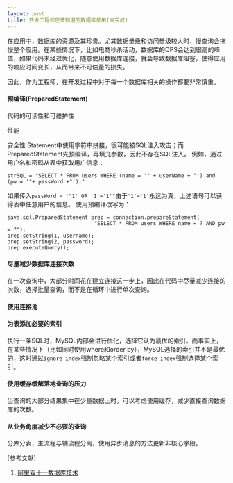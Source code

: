 ```yaml
---
layout: post
title: 开发工程师应该知道的数据库使用(未完成)
---
```


在应用中，数据库的资源及其珍贵。尤其数据量级和访问量级较大时，慢查询会拖慢整个应用。在某些情况下，比如电商秒杀活动，数据库的QPS会达到很高的峰值，如果代码未经过优化，随意使用数据库连接，就会导致数据库阻塞，使得应用的响应时间变长，从而带来不可估量的损失。

因此，作为工程师，在开发过程中对于每一个数据库相关的操作都要非常慎重。

#### 预编译(PreparedStatement)



代码的可读性和可维护性

性能

安全性
Statement中使用字符串拼接，很可能被SQL注入攻击；而PreparedStatement先预编译，再填充参数，因此不存在SQL注入。
例如，通过用户名和密码从表中获取用户信息：

	strSQL = "SELECT * FROM users WHERE (name = '" + userName + "') and (pw = '"+ passWord +"');"

如果传入`passWord = '"1' OR '1'='1'"`由于`'1'='1'`永远为真，上述语句可以获得表中任意用户的信息。
使用预编译改写为：

	java.sql.PreparedStatement prep = connection.prepareStatement(
               	 				"SELECT * FROM users WHERE name = ? AND pw = ?");
	prep.setString(1, username);
	prep.setString(2, password);
	prep.executeQuery();



#### 尽量减少数据库连接次数

在一次查询中，大部分时间花在建立连接这一步上，因此在代码中尽量减少连接的次数，选择批量查询，而不是在循环中进行单次查询。


#### 使用连接池



#### 为表添加必要的索引

执行一条SQL时，MySQL内部会进行优化，选择它认为最优的索引。而事实上，在某些情况下（比如同时使用where和order by），MySQL选择的索引并不是最优的，这时通过`ignore index`强制忽略某个索引或者`force index`强制选择某个索引。


#### 使用缓存缓解落地查询的压力

当查询的大部分结果集中在少量数据上时，可以考虑使用缓存，减少直接查询数据库的次数。

#### 从业务角度减少不必要的查询

分库分表，主流程与辅流程分离，使用异步消息的方法更新非核心字段。


[参考文献]

1. [阿里双十一数据库技术](http://www.hellodb.net/2014/02/taobao_1111_database.html)